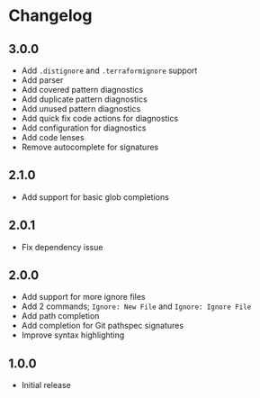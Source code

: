 # Changelog

## 3.0.0

- Add `.distignore` and `.terraformignore` support
- Add parser
- Add covered pattern diagnostics
- Add duplicate pattern diagnostics
- Add unused pattern diagnostics
- Add quick fix code actions for diagnostics
- Add configuration for diagnostics
- Add code lenses
- Remove autocomplete for signatures

## 2.1.0

- Add support for basic glob completions

## 2.0.1

- Fix dependency issue

## 2.0.0

- Add support for more ignore files
- Add 2 commands; `Ignore: New File` and `Ignore: Ignore File`
- Add path completion
- Add completion for Git pathspec signatures
- Improve syntax highlighting

## 1.0.0

- Initial release
